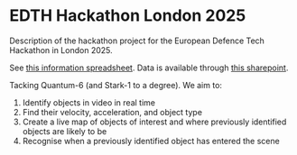 # EDTH Hackathon London 2025

Description of the hackathon project for the European Defence Tech Hackathon in London 2025.

See [this information spreadsheet](https://docs.google.com/spreadsheets/d/1AT8ndsEe9hgljTUFgmpAJ_pYE9kLxrVdJI-xuT68uto/edit?referrer=luma&gid=2054763765#gid=2054763765).
Data is available through [this sharepoint](https://quantumdrones-my.sharepoint.com/personal/pzimmermann_quantum-systems_com/_layouts/15/onedrive.aspx?id=%2Fpersonal%2Fpzimmermann%5Fquantum%2Dsystems%5Fcom%2FDocuments%2F2025%5FLondon%5FHackathon&ga=1).

Tacking Quantum-6 (and Stark-1 to a degree). We aim to:
1) Identify objects in video in real time
2) Find their velocity, acceleration, and object type
3) Create a live map of objects of interest and where previously identified objects are likely to be
4) Recognise when a previously identified object has entered the scene
